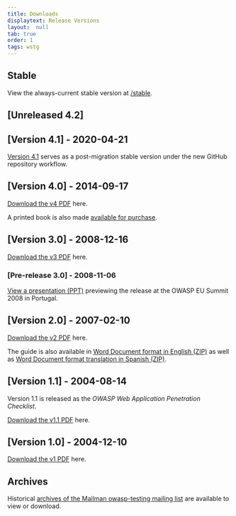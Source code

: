```yaml
---
title: Downloads
displaytext: Release Versions
layout:  null
tab: true
order: 1
tags: wstg
---
```


## Stable

View the always-current stable version at [/stable](stable/).

## [Unreleased 4.2]

## [Version 4.1] - 2020-04-21

[Version 4.1](v41/) serves as a post-migration stable version under the new GitHub repository workflow.

## [Version 4.0] - 2014-09-17

[Download the v4 PDF](assets/archive/OWASP_Testing_Guide_v4.pdf) here.

A printed book is also made [available for purchase](https://www.lulu.com/shop/matteo-meucci-and-andrew-muller/testing-guide-40-release/paperback/product-22294314.html).

## [Version 3.0] - 2008-12-16

[Download the v3 PDF](assets/archive/OWASP_Testing_Guide_v3.pdf) here.

### [Pre-release 3.0] - 2008-11-06

[View a presentation (PPT)](assets/archive/OWASP_EU_Summit_2008_OWASP_Testing_Guide_v3.ppt) previewing the release at the OWASP EU Summit 2008 in Portugal.

## [Version 2.0] - 2007-02-10

[Download the v2 PDF](assets/archive/OWASP_Testing_Guide_v2.pdf) here.

The guide is also available in [Word Document format in English (ZIP)](assets/archive/OWASP_Testing_Guide_v2_doc.zip) as well as [Word Document format translation in Spanish (ZIP)](assets/archive/OWASP_Testing_Guide_v2_spanish_doc.zip).

## [Version 1.1] - 2004-08-14

Version 1.1 is released as the _OWASP Web Application Penetration Checklist_.

[Download the v1.1 PDF](assets/archive/OWASP_Web_Application_Penetration_Checklist_v1_1.pdf) here.

## [Version 1.0] - 2004-12-10

[Download the v1 PDF](assets/archive/OWASP_Testing_Guide_v1.pdf) here.

## Archives

Historical [archives of the Mailman owasp-testing mailing list](https://lists.owasp.org/pipermail/owasp-testing/index) are available to view or download.
